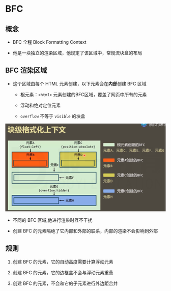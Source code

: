 # BFC

## 概念

*   BFC 全程 Block Formatting Context

*   他是一块独立的渲染区域，他规定了该区域中，常规流块盒的布局

## BFC 渲染区域

*   这个区域由每个 HTML 元素创建，以下元素会在**内部**创建 BFC 区域

    *   根元素：`<html>` 元素创建的BFC区域，覆盖了网页中所有的元素

    *   浮动和绝对定位元素

    *   `overflow` 不等于 `visible` 的块盒

![](image/格式化上下文_B9SKExAa3q.png)

*   不同的 BFC 区域,他进行渲染时互不干扰

*   创建 BFC 的元素隔绝了它内部和外部的联系，内部的渲染不会影响到外部

## 规则

1.  创建 BFC 的元素，它的自动高度需要计算浮动元素

2.  创建 BFC 的元素，它的边框盒不会与浮动元素重叠

3.  创建 BFC 的元素，不会和它的子元素进行外边距合并
